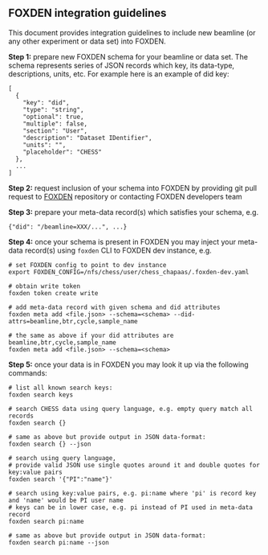 ## FOXDEN integration guidelines
This document provides integration guidelines to include new
beamline (or any other experiment or data set) into FOXDEN.

**Step 1:** prepare new FOXDEN schema for your beamline or data set.
The schema represents series of JSON records which key, its data-type,
descriptions, units, etc. For example here is an example of did
key:
```
[
  {
    "key": "did",
    "type": "string",
    "optional": true,
    "multiple": false,
    "section": "User",
    "description": "Dataset IDentifier",
    "units": "",
    "placeholder": "CHESS"
  },
  ...
]
```

**Step 2:** request inclusion of your schema into FOXDEN by providing
git pull request to [FOXDEN](https://github.com/CHESSComputing/FOXDEN)
repository or contacting FOXDEN developers team

**Step 3:** prepare your meta-data record(s) which satisfies your schema,
e.g.
```
{"did": "/beamline=XXX/...", ...}
```

**Step 4:** once your schema is present in FOXDEN you may inject your
meta-data record(s) using `foxden` CLI to FOXDEN dev instance, e.g.
```
# set FOXDEN config to point to dev instance
export FOXDEN_CONFIG=/nfs/chess/user/chess_chapaas/.foxden-dev.yaml

# obtain write token
foxden token create write

# add meta-data record with given schema and did attributes
foxden meta add <file.json> --schema=<schema> --did-attrs=beamline,btr,cycle,sample_name

# the same as above if your did attributes are beamline,btr,cycle,sample_name
foxden meta add <file.json> --schema=<schema>
```

**Step 5:** once your data is in FOXDEN you may look it up via the following
commands:
```
# list all known search keys:
foxden search keys

# search CHESS data using query language, e.g. empty query match all records
foxden search {}

# same as above but provide output in JSON data-format:
foxden search {} --json

# search using query language,
# provide valid JSON use single quotes around it and double quotes for key:value pairs
foxden search '{"PI":"name"}'

# search using key:value pairs, e.g. pi:name where 'pi' is record key and 'name' would be PI user name
# keys can be in lower case, e.g. pi instead of PI used in meta-data record
foxden search pi:name

# same as above but provide output in JSON data-format:
foxden search pi:name --json
```
